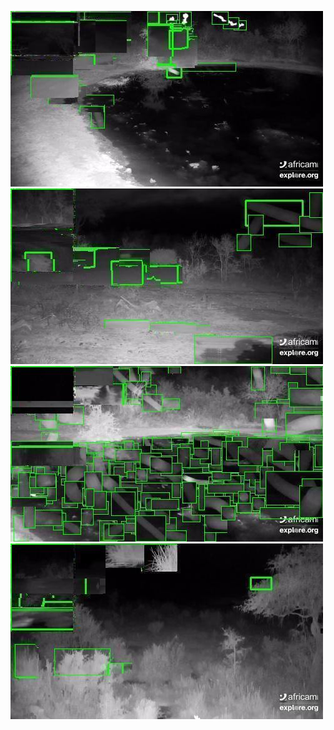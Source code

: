 ![20200727-232013-235018](in/20200727/20200727-232013-235018_0_.jpg)
![20200727-235023-000003](in/20200727/20200727-235023-000003_0_.jpg)
![20200728-000008-003013](in/20200728/20200728-000008-003013_0_.jpg)
![20200728-003018-010023](in/20200728/20200728-003018-010023_0_.jpg)
